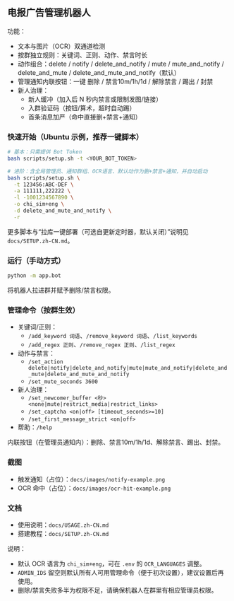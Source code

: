 ## 电报广告管理机器人

功能：
- 文本与图片（OCR）双通道检测
- 按群独立规则：关键词、正则、动作、禁言时长
- 动作组合：delete / notify / delete_and_notify / mute / mute_and_notify / delete_and_mute / delete_and_mute_and_notify（默认）
- 管理通知内联按钮：一键 删除 / 禁言10m/1h/1d / 解除禁言 / 踢出 / 封禁
- 新人治理：
  - 新人缓冲（加入后 N 秒内禁言或限制发图/链接）
  - 入群验证码（按钮/算术，超时自动踢）
  - 首条消息加严（命中直接删+禁言+通知）

### 快速开始（Ubuntu 示例，推荐一键脚本）
```bash
# 基本：只需提供 Bot Token
bash scripts/setup.sh -t <YOUR_BOT_TOKEN>

# 进阶：含全局管理员、通知群组、OCR语言、默认动作为删+禁言+通知，并自动启动
bash scripts/setup.sh \
  -t 123456:ABC-DEF \
  -a 111111,222222 \
  -l -1001234567890 \
  -o chi_sim+eng \
  -d delete_and_mute_and_notify \
  -r
```
更多脚本与“拉库一键部署（可选自更新定时器，默认关闭）”说明见 `docs/SETUP.zh-CN.md`。

### 运行（手动方式）
```bash
python -m app.bot
```
将机器人拉进群并赋予删除/禁言权限。

### 管理命令（按群生效）
- 关键词/正则：
  - `/add_keyword 词语`、`/remove_keyword 词语`、`/list_keywords`
  - `/add_regex 正则`、`/remove_regex 正则`、`/list_regex`
- 动作与禁言：
  - `/set_action delete|notify|delete_and_notify|mute|mute_and_notify|delete_and_mute|delete_and_mute_and_notify`
  - `/set_mute_seconds 3600`
- 新人治理：
  - `/set_newcomer_buffer <秒> <none|mute|restrict_media|restrict_links>`
  - `/set_captcha <on|off> [timeout_seconds>=10]`
  - `/set_first_message_strict <on|off>`
- 帮助：`/help`

内联按钮（在管理员通知内）：删除、禁言10m/1h/1d、解除禁言、踢出、封禁。

### 截图
- 触发通知（占位）：`docs/images/notify-example.png`
- OCR 命中（占位）：`docs/images/ocr-hit-example.png`

### 文档
- 使用说明：`docs/USAGE.zh-CN.md`
- 搭建教程：`docs/SETUP.zh-CN.md`

说明：
- 默认 OCR 语言为 `chi_sim+eng`，可在 `.env` 的 `OCR_LANGUAGES` 调整。
- `ADMIN_IDS` 留空则默认所有人可用管理命令（便于初次设置），建议设置后再使用。
- 删除/禁言失败多半为权限不足，请确保机器人在群里有相应管理员权限。